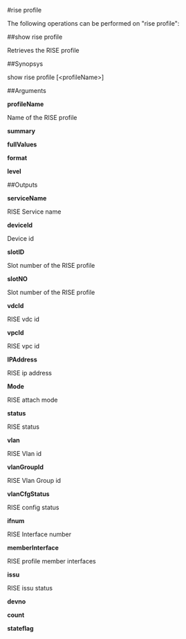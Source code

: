 #rise profile

The following operations can be performed on "rise profile":


##show rise profile

Retrieves the RISE profile


##Synopsys

show rise profile [&lt;profileName>]


##Arguments

<b>profileName</b>
Name of the RISE profile

<b>summary</b>

<b>fullValues</b>

<b>format</b>

<b>level</b>



##Outputs

<b>serviceName</b>
RISE Service name

<b>deviceId</b>
Device id

<b>slotID</b>
Slot number of the RISE profile

<b>slotNO</b>
Slot number of the RISE profile

<b>vdcId</b>
RISE vdc id

<b>vpcId</b>
RISE vpc id

<b>IPAddress</b>
RISE ip address

<b>Mode</b>
RISE attach mode

<b>status</b>
RISE status

<b>vlan</b>
RISE Vlan id

<b>vlanGroupId</b>
RISE Vlan Group id

<b>vlanCfgStatus</b>
RISE config status

<b>ifnum</b>
RISE Interface number

<b>memberInterface</b>
RISE profile member interfaces

<b>issu</b>
RISE issu status

<b>devno</b>

<b>count</b>

<b>stateflag</b>



